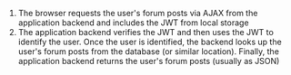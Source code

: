 1. The browser requests the user's forum posts via AJAX from the application backend and includes the JWT from local storage
1. The application backend verifies the JWT and then uses the JWT to identify the user. Once the user is identified, the backend looks up the user's forum posts from the database (or similar location). Finally, the application backend returns the user's forum posts (usually as JSON)